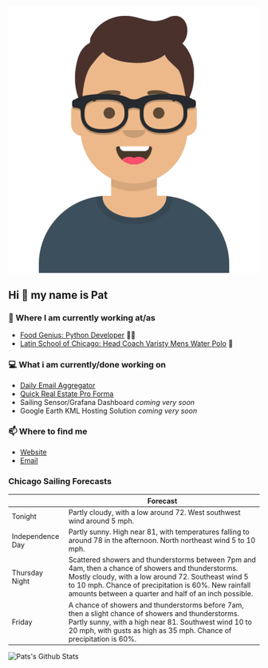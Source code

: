 [![Social banner for p-j-falconer](https://raw.githubusercontent.com/P-J-FALCONER/P-J-FALCONER/master/assets/avataaars.svg)](https://patfalconer.com/)
## Hi :wave: my name is Pat

### 💼 Where I am currently working at/as
- [Food Genius: Python Developer](https://getfoodgenius.com/) 🍔🐍
- [Latin School of Chicago: Head Coach Varisty Mens Water Polo](https://www.latinschool.org/) 🤽


### 💻 What i am currently/done working on
 - [Daily Email Aggregator](https://github.com/P-J-FALCONER/dott_daily_mail)
 - [Quick Real Estate Pro Forma](https://github.com/P-J-FALCONER/henry)
 - Sailing Sensor/Grafana Dashboard *coming very soon*
 - Google Earth KML Hosting Solution *coming very soon*

### 📫 Where to find me
 - [Website](https://patfalconer.com/)
 - [Email](mailto:patrick.j.falconer@gmail.com)


### Chicago Sailing Forecasts
|   | Forecast  |
|---|---|
| Tonight | Partly cloudy, with a low around 72. West southwest wind around 5 mph. |
| Independence Day | Partly sunny. High near 81, with temperatures falling to around 78 in the afternoon. North northeast wind 5 to 10 mph. |
| Thursday Night | Scattered showers and thunderstorms between 7pm and 4am, then a chance of showers and thunderstorms. Mostly cloudy, with a low around 72. Southeast wind 5 to 10 mph. Chance of precipitation is 60%. New rainfall amounts between a quarter and half of an inch possible. |
| Friday | A chance of showers and thunderstorms before 7am, then a slight chance of showers and thunderstorms. Partly sunny, with a high near 81. Southwest wind 10 to 20 mph, with gusts as high as 35 mph. Chance of precipitation is 60%. |

![Pats's Github Stats](https://github-readme-stats.vercel.app/api?username=p-j-falconer&show_icons=true&theme=radical)
